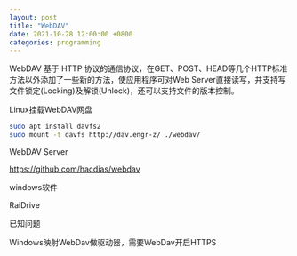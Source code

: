 ```yaml
---
layout: post
title: "WebDAV"
date: 2021-10-28 12:00:00 +0800
categories: programming
---
```

WebDAV 基于 HTTP 协议的通信协议，在GET、POST、HEAD等几个HTTP标准方法以外添加了一些新的方法，使应用程序可对Web Server直接读写，并支持写文件锁定(Locking)及解锁(Unlock)，还可以支持文件的版本控制。 

Linux挂载WebDAV网盘 

```sh
sudo apt install davfs2 
sudo mount -t davfs http://dav.engr-z/ ./webdav/ 
```


WebDAV Server 

https://github.com/hacdias/webdav 


windows软件 

RaiDrive 


已知问题 

Windows映射WebDav做驱动器，需要WebDav开启HTTPS 